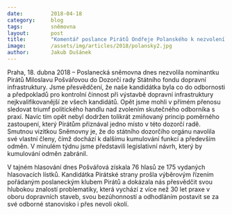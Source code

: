 ```yaml
---
date:         2018-04-18
category:     blog
tags:         sněmovna
layout:       post
title:        "Komentář poslance Pirátů Ondřeje Polanského k nezvolení Miloslavy Pošvářové do Dozorčí rady SFDI"
image:        /assets/img/articles/2018/polansky2.jpg
author:       Jakub Dušánek
---
```



Praha, 18. dubna 2018 – Poslanecká sněmovna dnes nezvolila nominantku Pirátů Miloslavu Pošvářovou do Dozorčí rady Státního fondu dopravní infrastruktury. Jsme přesvědčení, že naše kandidátka byla co do odbornosti a předpokladů pro kontrolní činnost při výstavbě dopravní infrastruktury nejkvalifikovanější ze všech kandidátů. Opět jsme mohli v přímém přenosu sledovat triumf politického handlu nad zvolením skutečného odborníka s praxí. Navíc tím opět nebyl dodržen tolikrát zmiňovaný princip poměrného zastoupení, který Pirátům přiznával jedno místo v této dozorčí radě. Smutnou vizitkou Sněmovny je, že do státního dozorčího orgánu navolila své vlastní členy, čímž dochází k dalšímu kumulování funkcí a především odměn. V minulém týdnu jsme představili legislativní návrh, který by kumulování odměn zabránil.

V tajném hlasování dnes Pošvářová získala 76 hlasů ze 175 vydaných hlasovacích lístků. Kandidátka Pirátské strany prošla výběrovým řízením pořádaným poslaneckým klubem Pirátů a dokázala nás přesvědčit svou hlubokou znalostí problematiky, která vychází z více než 30 let praxe v oboru dopravních staveb, svou bezúhonností a odhodláním postavit se za své odborné stanovisko i přes nevoli okolí. 





